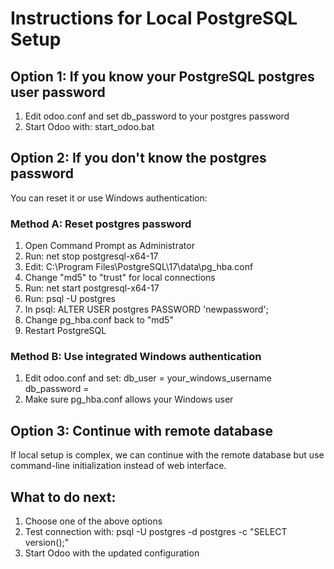 # Instructions for Local PostgreSQL Setup

## Option 1: If you know your PostgreSQL postgres user password
1. Edit odoo.conf and set db_password to your postgres password
2. Start Odoo with: start_odoo.bat

## Option 2: If you don't know the postgres password
You can reset it or use Windows authentication:

### Method A: Reset postgres password
1. Open Command Prompt as Administrator
2. Run: net stop postgresql-x64-17
3. Edit: C:\Program Files\PostgreSQL\17\data\pg_hba.conf
4. Change "md5" to "trust" for local connections
5. Run: net start postgresql-x64-17
6. Run: psql -U postgres
7. In psql: ALTER USER postgres PASSWORD 'newpassword';
8. Change pg_hba.conf back to "md5"
9. Restart PostgreSQL

### Method B: Use integrated Windows authentication
1. Edit odoo.conf and set:
   db_user = your_windows_username
   db_password = 
2. Make sure pg_hba.conf allows your Windows user

## Option 3: Continue with remote database
If local setup is complex, we can continue with the remote database
but use command-line initialization instead of web interface.

## What to do next:
1. Choose one of the above options
2. Test connection with: 
   psql -U postgres -d postgres -c "SELECT version();"
3. Start Odoo with the updated configuration

